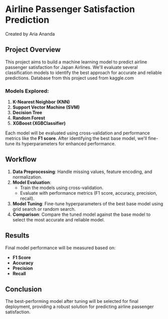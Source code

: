 # Airline Passenger Satisfaction Prediction

Created by Aria Ananda

## Project Overview
This project aims to build a machine learning model to predict airline passenger satisfaction for Japan Airlines. We'll evaluate several classification models to identify the best approach for accurate and reliable predictions. Database from this project used from kaggle.com

### Models Explored:
1. **K-Nearest Neighbor (KNN)**
2. **Support Vector Machine (SVM)**
3. **Decision Tree**
4. **Random Forest**
5. **XGBoost (XGBClassifier)**

Each model will be evaluated using cross-validation and performance metrics like the **F1 score**. After identifying the best base model, we'll fine-tune its hyperparameters for enhanced performance.

## Workflow
1. **Data Preprocessing**: Handle missing values, feature encoding, and normalization.
2. **Model Evaluation**:
   - Train the models using cross-validation.
   - Evaluate with performance metrics (F1 score, accuracy, precision, recall).
3. **Model Tuning**: Fine-tune hyperparameters of the best base model using grid search or random search.
4. **Comparison**: Compare the tuned model against the base model to select the most accurate and reliable model.

## Results
Final model performance will be measured based on:
- **F1 Score**
- **Accuracy**
- **Precision**
- **Recall**

## Conclusion
The best-performing model after tuning will be selected for final deployment, providing a robust solution for predicting airline passenger satisfaction.